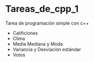 # Tareas_de_cpp_1
Tarea de programación simple con c++

+ Calificiones
+ Clima
+ Media Mediana y Moda
+ Variancia y Desviación estándar
+ Votos

